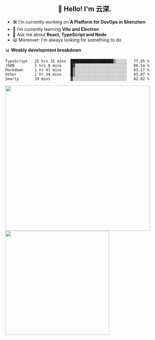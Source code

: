 <h2 align="center">👋 Hello! I'm 云深.</h2>

- 🛠 I’m currently working on **A Platform for DevOps in Shenzhen**
- 🚀 I’m currently learning **Vite and Electron**
- 💬 Ask me about **React, TypeScript and Node**
- 😃 Moreover: I'm always looking for something to do

📊 **Weekly development breakdown**

<!--START_SECTION:waka-->
```text
TypeScript   25 hrs 31 mins  ███████████████████▒░░░░░   77.95 % 
JSON         2 hrs 8 mins    █▓░░░░░░░░░░░░░░░░░░░░░░░   06.54 % 
Markdown     1 hr 41 mins    █▒░░░░░░░░░░░░░░░░░░░░░░░   05.17 % 
Other        1 hr 39 mins    █▒░░░░░░░░░░░░░░░░░░░░░░░   05.07 % 
Smarty       39 mins         ▓░░░░░░░░░░░░░░░░░░░░░░░░   02.02 % 
```
<!--END_SECTION:waka-->

<p>
<img align="left" width="460" src="https://github-readme-stats.vercel.app/api?username=theprimone&custom_title=Yuns's Github Stats&theme=graywhite&hide_border=true&disable_animations=true"/> <img align="left" width="330" src="https://github-readme-stats.vercel.app/api/top-langs/?username=theprimone&layout=compact&theme=graywhite&hide_border=true"/>
</p>
